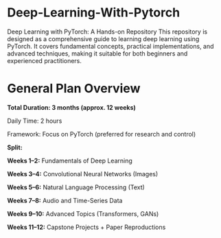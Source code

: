 # Deep-Learning-With-Pytorch
Deep Learning with PyTorch: A Hands-on Repository This repository is designed as a comprehensive guide to learning deep learning using PyTorch. It covers fundamental concepts, practical implementations, and advanced techniques, making it suitable for both beginners and experienced practitioners.

# General Plan Overview							
							
**Total Duration: 3 months (approx. 12 weeks)**						
							
Daily Time: 2 hours							
							
Framework: Focus on PyTorch (preferred for research and control)
							
**Split:**							
							
**Weeks 1–2:** Fundamentals of Deep Learning							
							
**Weeks 3–4:** Convolutional Neural Networks (Images)							
							
**Weeks 5–6:** Natural Language Processing (Text)							
							
**Weeks 7–8:** Audio and Time-Series Data							
							
**Weeks 9–10:** Advanced Topics (Transformers, GANs)							
							
**Weeks 11–12:** Capstone Projects + Paper Reproductions
